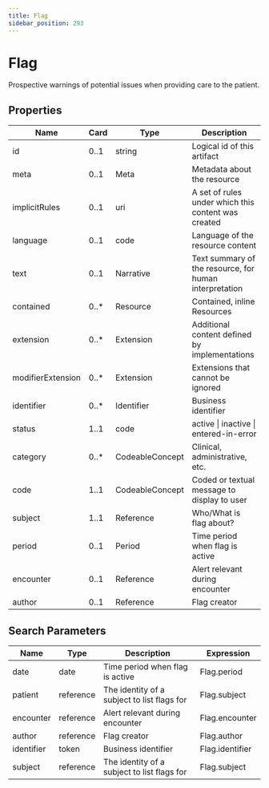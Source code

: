 ```yaml
---
title: Flag
sidebar_position: 293
---
```


# Flag

Prospective warnings of potential issues when providing care to the patient.

## Properties

| Name | Card | Type | Description |
| --- | --- | --- | --- |
| id | 0..1 | string | Logical id of this artifact
| meta | 0..1 | Meta | Metadata about the resource
| implicitRules | 0..1 | uri | A set of rules under which this content was created
| language | 0..1 | code | Language of the resource content
| text | 0..1 | Narrative | Text summary of the resource, for human interpretation
| contained | 0..* | Resource | Contained, inline Resources
| extension | 0..* | Extension | Additional content defined by implementations
| modifierExtension | 0..* | Extension | Extensions that cannot be ignored
| identifier | 0..* | Identifier | Business identifier
| status | 1..1 | code | active \| inactive \| entered-in-error
| category | 0..* | CodeableConcept | Clinical, administrative, etc.
| code | 1..1 | CodeableConcept | Coded or textual message to display to user
| subject | 1..1 | Reference | Who/What is flag about?
| period | 0..1 | Period | Time period when flag is active
| encounter | 0..1 | Reference | Alert relevant during encounter
| author | 0..1 | Reference | Flag creator

## Search Parameters

| Name | Type | Description | Expression
| --- | --- | --- | --- |
| date | date | Time period when flag is active | Flag.period
| patient | reference | The identity of a subject to list flags for | Flag.subject
| encounter | reference | Alert relevant during encounter | Flag.encounter
| author | reference | Flag creator | Flag.author
| identifier | token | Business identifier | Flag.identifier
| subject | reference | The identity of a subject to list flags for | Flag.subject


